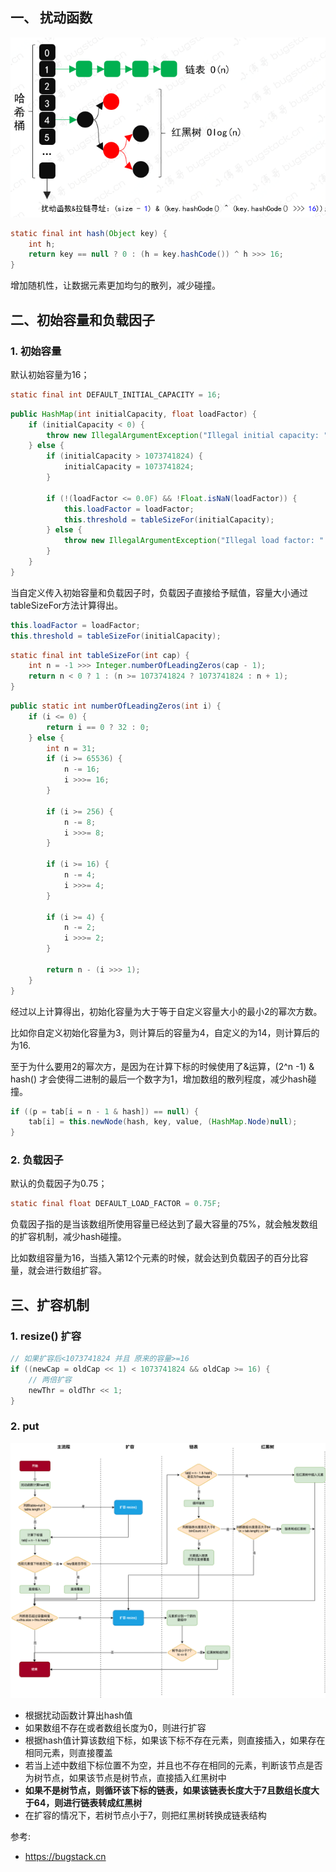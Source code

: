 ## 一、 扰动函数

![img](../../../assets/img/hashmap-01.png)

```java
static final int hash(Object key) {
    int h;
    return key == null ? 0 : (h = key.hashCode()) ^ h >>> 16;
}
```

增加随机性，让数据元素更加均匀的散列，减少碰撞。

## 二、初始容量和负载因子

### 1. 初始容量

默认初始容量为16；

```java
static final int DEFAULT_INITIAL_CAPACITY = 16;
```

```java
public HashMap(int initialCapacity, float loadFactor) {
    if (initialCapacity < 0) {
        throw new IllegalArgumentException("Illegal initial capacity: " + initialCapacity);
    } else {
        if (initialCapacity > 1073741824) {
            initialCapacity = 1073741824;
        }

        if (!(loadFactor <= 0.0F) && !Float.isNaN(loadFactor)) {
            this.loadFactor = loadFactor;
            this.threshold = tableSizeFor(initialCapacity);
        } else {
            throw new IllegalArgumentException("Illegal load factor: " + loadFactor);
        }
    }
}
```

当自定义传入初始容量和负载因子时，负载因子直接给予赋值，容量大小通过tableSizeFor方法计算得出。

```java
this.loadFactor = loadFactor;
this.threshold = tableSizeFor(initialCapacity);
```

```java
static final int tableSizeFor(int cap) {
    int n = -1 >>> Integer.numberOfLeadingZeros(cap - 1);
    return n < 0 ? 1 : (n >= 1073741824 ? 1073741824 : n + 1);
}
```

```java
public static int numberOfLeadingZeros(int i) {
    if (i <= 0) {
        return i == 0 ? 32 : 0;
    } else {
        int n = 31;
        if (i >= 65536) {
            n -= 16;
            i >>>= 16;
        }

        if (i >= 256) {
            n -= 8;
            i >>>= 8;
        }

        if (i >= 16) {
            n -= 4;
            i >>>= 4;
        }

        if (i >= 4) {
            n -= 2;
            i >>>= 2;
        }

        return n - (i >>> 1);
    }
}
```

经过以上计算得出，初始化容量为大于等于自定义容量大小的最小2的幂次方数。

比如你自定义初始化容量为3，则计算后的容量为4，自定义的为14，则计算后的为16.

至于为什么要用2的幂次方，是因为在计算下标的时候使用了&运算，(2^n -1) & hash() 才会使得二进制的最后一个数字为1，增加数组的散列程度，减少hash碰撞。

```java
if ((p = tab[i = n - 1 & hash]) == null) {
    tab[i] = this.newNode(hash, key, value, (HashMap.Node)null);
}
```

### 2. 负载因子

默认的负载因子为0.75；

```java
static final float DEFAULT_LOAD_FACTOR = 0.75F;
```

负载因子指的是当该数组所使用容量已经达到了最大容量的75%，就会触发数组的扩容机制，减少hash碰撞。

比如数组容量为16，当插入第12个元素的时候，就会达到负载因子的百分比容量，就会进行数组扩容。

## 三、扩容机制

### 1. resize() 扩容

```java
// 如果扩容后<1073741824 并且 原来的容量>=16
if ((newCap = oldCap << 1) < 1073741824 && oldCap >= 16) {
  	// 两倍扩容
    newThr = oldThr << 1;
}
```

### 2. put

![image-20220314212547423](../../../assets/img/hashmap-put.png)



- 根据扰动函数计算出hash值
- 如果数组不存在或者数组长度为0，则进行扩容
- 根据hash值计算该数组下标，如果该下标不存在元素，则直接插入，如果存在相同元素，则直接覆盖
- 若当上述中数组下标位置不为空，并且也不存在相同的元素，判断该节点是否为树节点，如果该节点是树节点，直接插入红黑树中
- **如果不是树节点，则循环该下标的链表，如果该链表长度大于7且数组长度大于64，则进行链表转成红黑树**
- 在扩容的情况下，若树节点小于7，则把红黑树转换成链表结构



参考:

- https://bugstack.cn